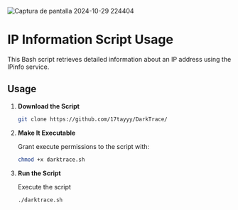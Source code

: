 ![Captura de pantalla 2024-10-29 224404](https://github.com/user-attachments/assets/e7579292-6fc6-4e8a-9c21-5393719dc488)


# IP Information Script Usage

This Bash script retrieves detailed information about an IP address using the IPinfo service.

## Usage

1. **Download the Script**
    ```bash
    git clone https://github.com/17tayyy/DarkTrace/

2. **Make It Executable**

   Grant execute permissions to the script with:

   ```bash
   chmod +x darktrace.sh

3. **Run the Script**

   Execute the script
   ````bash
   ./darktrace.sh
